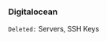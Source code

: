 <!-- usedin: [ _legacy_docker/stack-management/server-deletion-v1.md, _maestro/stack-management/server-deletion-v1.md, _node/stack-management/server-deletion-v1.md, _rails/stack-management/server-deletion-v1.md] -->


### Digitalocean
`Deleted:` Servers, SSH Keys

